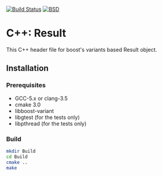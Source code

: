 [![Build Status](https://travis-ci.org/NicolasDP/result.png?branch=master)](https://travis-ci.org/NicolasDP/result)
[![BSD](http://b.repl.ca/v1/license-BSD-blue.png)](http://en.wikipedia.org/wiki/BSD\_licenses)

# C++: Result

This C++ header file for boost's variants based Result object.

## Installation

### Prerequisites

* GCC-5.x or clang-3.5
* cmake 3.0
* libboost-variant
* libgtest (for the tests only)
* libpthread (for the tests only)

### Build

```Bash
mkdir Build
cd Build
cmake ..
make
```
